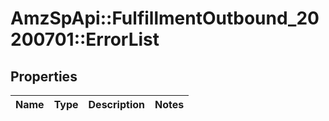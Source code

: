 # AmzSpApi::FulfillmentOutbound_20200701::ErrorList

## Properties
Name | Type | Description | Notes
------------ | ------------- | ------------- | -------------

